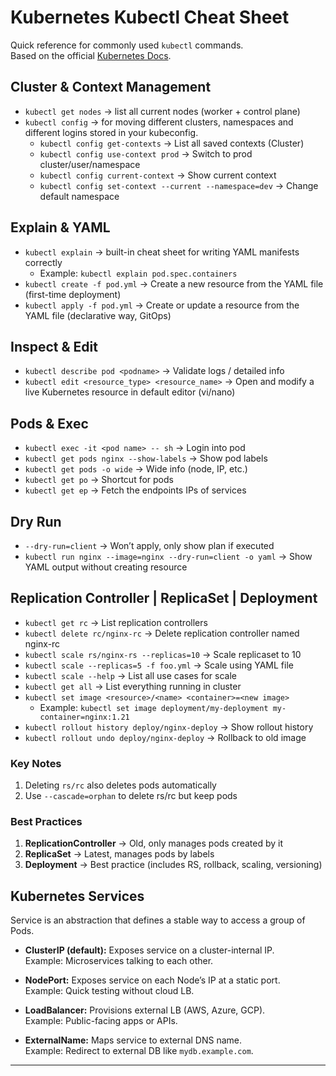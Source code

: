 #  Kubernetes Kubectl Cheat Sheet

Quick reference for commonly used `kubectl` commands.  
Based on the official [Kubernetes Docs](https://kubernetes.io/docs/reference/kubectl/quick-reference/).

## Cluster & Context Management
- `kubectl get nodes` → list all current nodes (worker + control plane)  
- `kubectl config` → for moving different clusters, namespaces and different logins stored in your kubeconfig.  
  - `kubectl config get-contexts` → List all saved contexts (Cluster)  
  - `kubectl config use-context prod` → Switch to prod cluster/user/namespace  
  - `kubectl config current-context` → Show current context  
  - `kubectl config set-context --current --namespace=dev` → Change default namespace  

## Explain & YAML
- `kubectl explain` → built-in cheat sheet for writing YAML manifests correctly  
  - Example: `kubectl explain pod.spec.containers`  
- `kubectl create -f pod.yml` → Create a new resource from the YAML file (first-time deployment)  
- `kubectl apply -f pod.yml` → Create or update a resource from the YAML file (declarative way, GitOps)  

## Inspect & Edit
- `kubectl describe pod <podname>` → Validate logs / detailed info  
- `kubectl edit <resource_type> <resource_name>` → Open and modify a live Kubernetes resource in default editor (vi/nano)  

## Pods & Exec
- `kubectl exec -it <pod name> -- sh` → Login into pod  
- `kubectl get pods nginx --show-labels` → Show pod labels  
- `kubectl get pods -o wide` → Wide info (node, IP, etc.)  
- `kubectl get po` → Shortcut for pods  
- `kubectl get ep` → Fetch the endpoints IPs of services  

## Dry Run
- `--dry-run=client` → Won’t apply, only show plan if executed  
- `kubectl run nginx --image=nginx --dry-run=client -o yaml` → Show YAML output without creating resource  

## Replication Controller | ReplicaSet | Deployment
- `kubectl get rc` → List replication controllers  
- `kubectl delete rc/nginx-rc` → Delete replication controller named nginx-rc  
- `kubectl scale rs/nginx-rs --replicas=10` → Scale replicaset to 10  
- `kubectl scale --replicas=5 -f foo.yml` → Scale using YAML file  
- `kubectl scale --help` → List all use cases for scale  
- `kubectl get all` → List everything running in cluster  
- `kubectl set image <resource>/<name> <container>=<new image>`  
  - Example: `kubectl set image deployment/my-deployment my-container=nginx:1.21`  
- `kubectl rollout history deploy/nginx-deploy` → Show rollout history  
- `kubectl rollout undo deploy/nginx-deploy` → Rollback to old image  

### Key Notes
1. Deleting `rs/rc` also deletes pods automatically  
2. Use `--cascade=orphan` to delete rs/rc but keep pods  

### Best Practices
1. **ReplicationController** → Old, only manages pods created by it  
2. **ReplicaSet** → Latest, manages pods by labels  
3. **Deployment** → Best practice (includes RS, rollback, scaling, versioning)  

## Kubernetes Services
Service is an abstraction that defines a stable way to access a group of Pods.  

- **ClusterIP (default):** Exposes service on a cluster-internal IP.  
  Example: Microservices talking to each other.  

- **NodePort:** Exposes service on each Node’s IP at a static port.  
  Example: Quick testing without cloud LB.  

- **LoadBalancer:** Provisions external LB (AWS, Azure, GCP).  
  Example: Public-facing apps or APIs.  

- **ExternalName:** Maps service to external DNS name.  
  Example: Redirect to external DB like `mydb.example.com`.  

---

